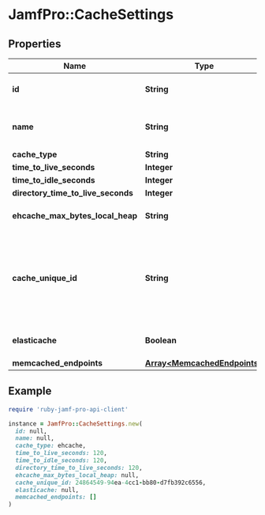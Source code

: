 # JamfPro::CacheSettings

## Properties

| Name | Type | Description | Notes |
| ---- | ---- | ----------- | ----- |
| **id** | **String** |  | [optional][readonly][default to &#39;0&#39;] |
| **name** | **String** |  | [optional][default to &#39;cache configuration&#39;] |
| **cache_type** | **String** |  |  |
| **time_to_live_seconds** | **Integer** |  |  |
| **time_to_idle_seconds** | **Integer** |  | [optional] |
| **directory_time_to_live_seconds** | **Integer** |  | [optional] |
| **ehcache_max_bytes_local_heap** | **String** |  | [optional][default to &#39;null&#39;] |
| **cache_unique_id** | **String** | The default is for Jamf Pro to generate a UUID, so we can only give an example instead. |  |
| **elasticache** | **Boolean** |  | [optional][default to false] |
| **memcached_endpoints** | [**Array&lt;MemcachedEndpoints&gt;**](MemcachedEndpoints.md) |  |  |

## Example

```ruby
require 'ruby-jamf-pro-api-client'

instance = JamfPro::CacheSettings.new(
  id: null,
  name: null,
  cache_type: ehcache,
  time_to_live_seconds: 120,
  time_to_idle_seconds: 120,
  directory_time_to_live_seconds: 120,
  ehcache_max_bytes_local_heap: null,
  cache_unique_id: 24864549-94ea-4cc1-bb80-d7fb392c6556,
  elasticache: null,
  memcached_endpoints: []
)
```

